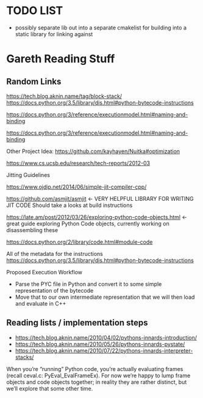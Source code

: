 # TODO LIST
 - possibly separate lib out into a separate cmakelist for building into a static library for linking against
 

 # Gareth Reading Stuff
## Random Links
 https://tech.blog.aknin.name/tag/block-stack/
https://docs.python.org/3.5/library/dis.html#python-bytecode-instructions

https://docs.python.org/3/reference/executionmodel.html#naming-and-binding

https://docs.python.org/3/reference/executionmodel.html#naming-and-binding


Other Project Idea:
https://github.com/kayhayen/Nuitka#optimization

https://www.cs.ucsb.edu/research/tech-reports/2012-03

Jitting Guidelines 

https://www.ojdip.net/2014/06/simple-jit-compiler-cpp/

https://github.com/asmjit/asmjit <- VERY HELPFUL LIBRARY FOR WRITING JIT CODE
Should take a looks at build instructions

https://late.am/post/2012/03/26/exploring-python-code-objects.html <- great guide exploring Python Code objects, currently working on disassembling these

https://docs.python.org/2/library/code.html#module-code

All of the metadata for the instructions https://docs.python.org/3.5/library/dis.html#python-bytecode-instructions

Proposed Execution Workflow 
* Parse the PYC file in Python and convert it to some simple representation of the bytecode
* Move that to our own intermediate representation that we will then load and evaluate in C++

## Reading lists / implementation steps
- https://tech.blog.aknin.name/2010/04/02/pythons-innards-introduction/
- https://tech.blog.aknin.name/2010/05/26/pythons-innards-pystate/
- https://tech.blog.aknin.name/2010/07/22/pythons-innards-interpreter-stacks/

When you’re “running” Python code, you’re actually evaluating frames (recall ceval.c: PyEval_EvalFrameEx). For now we’re happy to lump frame objects and code objects together; in reality they are rather distinct, but we’ll explore that some other time.
